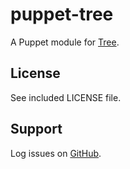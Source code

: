 puppet-tree
===========

A Puppet module for [Tree](http://mama.indstate.edu/users/ice/tree/).

License
-------

See included LICENSE file.

Support
-------

Log issues on [GitHub](https://github.com/rfletcher/puppet-tree).
